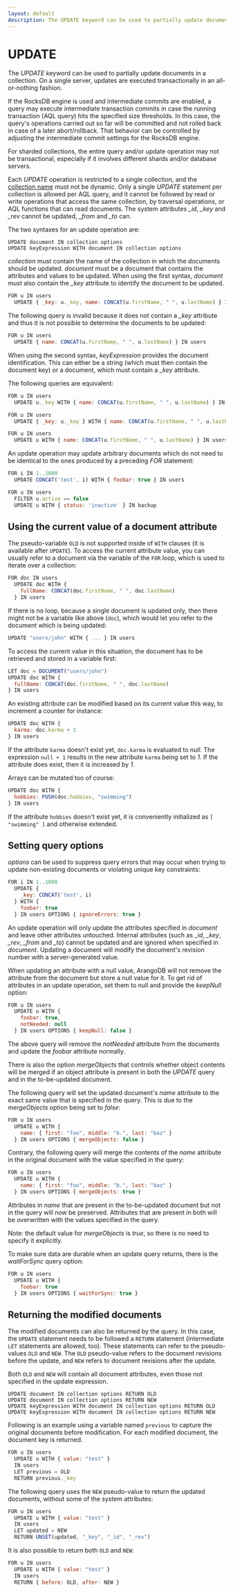 ```yaml
---
layout: default
description: The UPDATE keyword can be used to partially update documents in a collection
---
```

UPDATE
======

The *UPDATE* keyword can be used to partially update documents in a collection. On a 
single server, updates are executed transactionally in an all-or-nothing fashion. 

If the RocksDB engine is used and intermediate commits are enabled, a query may 
execute intermediate transaction commits in case the running transaction (AQL
query) hits the specified size thresholds. In this case, the query's operations 
carried out so far will be committed and not rolled back in case of a later abort/rollback. 
That behavior can be controlled by adjusting the intermediate commit settings for 
the RocksDB engine. 

For sharded collections, the entire query and/or update operation may not be transactional,
especially if it involves different shards and/or database servers.

Each *UPDATE* operation is restricted to a single collection, and the 
[collection name](../appendix-glossary.html#collection-name) must not be dynamic.
Only a single *UPDATE* statement per collection is allowed per AQL query, and 
it cannot be followed by read or write operations that access the same collection, by
traversal operations, or AQL functions that can read documents.
The system attributes *_id*, *_key* and *_rev* cannot be updated, *_from* and *_to* can.

The two syntaxes for an update operation are:

```
UPDATE document IN collection options
UPDATE keyExpression WITH document IN collection options
```

*collection* must contain the name of the collection in which the documents should
be updated. *document* must be a document that contains the attributes and values 
to be updated. When using the first syntax, *document* must also contain the *_key*
attribute to identify the document to be updated. 

```js
FOR u IN users
  UPDATE { _key: u._key, name: CONCAT(u.firstName, " ", u.lastName) } IN users
```

The following query is invalid because it does not contain a *_key* attribute and
thus it is not possible to determine the documents to be updated:

```js
FOR u IN users
  UPDATE { name: CONCAT(u.firstName, " ", u.lastName) } IN users
```

When using the second syntax, *keyExpression* provides the document identification.
This can either be a string (which must then contain the document key) or a
document, which must contain a *_key* attribute.

The following queries are equivalent:

```js
FOR u IN users
  UPDATE u._key WITH { name: CONCAT(u.firstName, " ", u.lastName) } IN users

FOR u IN users
  UPDATE { _key: u._key } WITH { name: CONCAT(u.firstName, " ", u.lastName) } IN users

FOR u IN users
  UPDATE u WITH { name: CONCAT(u.firstName, " ", u.lastName) } IN users
```

An update operation may update arbitrary documents which do not need to be identical
to the ones produced by a preceding *FOR* statement:

```js
FOR i IN 1..1000
  UPDATE CONCAT('test', i) WITH { foobar: true } IN users

FOR u IN users
  FILTER u.active == false
  UPDATE u WITH { status: 'inactive' } IN backup
```

Using the current value of a document attribute
-----------------------------------------------

The pseudo-variable `OLD` is not supported inside of `WITH` clauses (it is
available after `UPDATE`). To access the current attribute value, you can
usually refer to a document via the variable of the `FOR` loop, which is used
to iterate over a collection:

```js
FOR doc IN users
  UPDATE doc WITH {
    fullName: CONCAT(doc.firstName, " ", doc.lastName)
  } IN users
```

If there is no loop, because a single document is updated only, then there
might not be a variable like above (`doc`), which would let you refer to the
document which is being updated:

```js
UPDATE "users/john" WITH { ... } IN users
```

To access the current value in this situation, the document has to be retrieved
and stored in a variable first:

```js
LET doc = DOCUMENT("users/john")
UPDATE doc WITH {
  fullName: CONCAT(doc.firstName, " ", doc.lastName)
} IN users
```

An existing attribute can be modified based on its current value this way,
to increment a counter for instance:

```js
UPDATE doc WITH {
  karma: doc.karma + 1
} IN users
```

If the attribute `karma` doesn't exist yet, `doc.karma` is evaluated to *null*.
The expression `null + 1` results in the new attribute `karma` being set to *1*.
If the attribute does exist, then it is increased by *1*.

Arrays can be mutated too of course:

```js
UPDATE doc WITH {
  hobbies: PUSH(doc.hobbies, "swimming")
} IN users
```

If the attribute `hobbies` doesn't exist yet, it is conveniently initialized
as `[ "swimming" ]` and otherwise extended.

Setting query options
---------------------

*options* can be used to suppress query errors that may occur when trying to
update non-existing documents or violating unique key constraints:

```js
FOR i IN 1..1000
  UPDATE {
    _key: CONCAT('test', i)
  } WITH {
    foobar: true
  } IN users OPTIONS { ignoreErrors: true }
```

An update operation will only update the attributes specified in *document* and
leave other attributes untouched. Internal attributes (such as *_id*, *_key*, *_rev*,
*_from* and *_to*) cannot be updated and are ignored when specified in *document*.
Updating a document will modify the document's revision number with a server-generated value.

When updating an attribute with a null value, ArangoDB will not remove the attribute 
from the document but store a null value for it. To get rid of attributes in an update
operation, set them to null and provide the *keepNull* option:

```js
FOR u IN users
  UPDATE u WITH {
    foobar: true,
    notNeeded: null
  } IN users OPTIONS { keepNull: false }
```

The above query will remove the *notNeeded* attribute from the documents and update
the *foobar* attribute normally.

There is also the option *mergeObjects* that controls whether object contents will be
merged if an object attribute is present in both the *UPDATE* query and in the 
to-be-updated document.

The following query will set the updated document's *name* attribute to the exact
same value that is specified in the query. This is due to the *mergeObjects* option
being set to *false*:

```js
FOR u IN users
  UPDATE u WITH {
    name: { first: "foo", middle: "b.", last: "baz" }
  } IN users OPTIONS { mergeObjects: false }
```

Contrary, the following query will merge the contents of the *name* attribute in the
original document with the value specified in the query:

```js
FOR u IN users
  UPDATE u WITH {
    name: { first: "foo", middle: "b.", last: "baz" }
  } IN users OPTIONS { mergeObjects: true }
```

Attributes in *name* that are present in the to-be-updated document but not in the
query will now be preserved. Attributes that are present in both will be overwritten
with the values specified in the query.

Note: the default value for *mergeObjects* is *true*, so there is no need to specify it
explicitly.

To make sure data are durable when an update query returns, there is the *waitForSync* 
query option:

```js
FOR u IN users
  UPDATE u WITH {
    foobar: true
  } IN users OPTIONS { waitForSync: true }
```

Returning the modified documents
--------------------------------

The modified documents can also be returned by the query. In this case, the `UPDATE` 
statement needs to be followed a `RETURN` statement (intermediate `LET` statements
are allowed, too). These statements can refer to the pseudo-values `OLD` and `NEW`.
The `OLD` pseudo-value refers to the document revisions before the update, and `NEW` 
refers to document revisions after the update.

Both `OLD` and `NEW` will contain all document attributes, even those not specified 
in the update expression.

```
UPDATE document IN collection options RETURN OLD
UPDATE document IN collection options RETURN NEW
UPDATE keyExpression WITH document IN collection options RETURN OLD
UPDATE keyExpression WITH document IN collection options RETURN NEW
```

Following is an example using a variable named `previous` to capture the original
documents before modification. For each modified document, the document key is returned.

```js
FOR u IN users
  UPDATE u WITH { value: "test" }
  IN users 
  LET previous = OLD 
  RETURN previous._key
```

The following query uses the `NEW` pseudo-value to return the updated documents,
without some of the system attributes:

```js
FOR u IN users
  UPDATE u WITH { value: "test" } 
  IN users
  LET updated = NEW 
  RETURN UNSET(updated, "_key", "_id", "_rev")
```

It is also possible to return both `OLD` and `NEW`:

```js
FOR u IN users
  UPDATE u WITH { value: "test" } 
  IN users
  RETURN { before: OLD, after: NEW }
```

